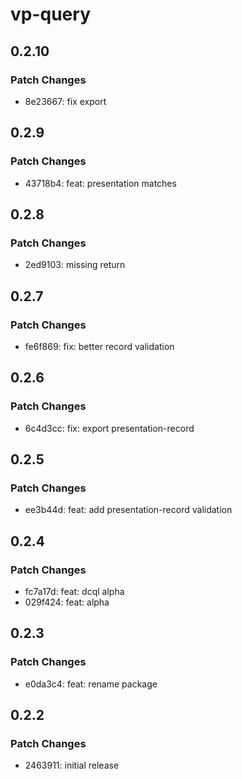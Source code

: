 # vp-query

## 0.2.10

### Patch Changes

- 8e23667: fix export

## 0.2.9

### Patch Changes

- 43718b4: feat: presentation matches

## 0.2.8

### Patch Changes

- 2ed9103: missing return

## 0.2.7

### Patch Changes

- fe6f869: fix: better record validation

## 0.2.6

### Patch Changes

- 6c4d3cc: fix: export presentation-record

## 0.2.5

### Patch Changes

- ee3b44d: feat: add presentation-record validation

## 0.2.4

### Patch Changes

- fc7a17d: feat: dcql alpha
- 029f424: feat: alpha

## 0.2.3

### Patch Changes

- e0da3c4: feat: rename package

## 0.2.2

### Patch Changes

- 2463911: initial release
